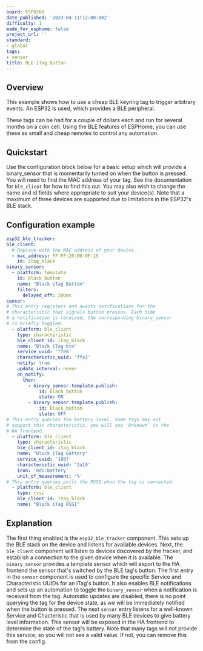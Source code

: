 ```yaml
---
board: ESP8266
date_published: '2023-04-11T12:00:00Z'
difficulty: 1
made_for_esphome: false
project_url: ''
standard:
- global
tags:
- sensor
title: BLE iTag Button
---
```


## Overview

This example shows how to use a cheap BLE keyring tag to trigger
arbitrary events. An ESP32 is used, which provides a BLE peripheral.

These tags can be had for a couple of dollars each and run for several
months on a coin cell. Using the BLE features of ESPHome, you can use
these as small and cheap remotes to control any automation.

## Quickstart

Use the configuration block below for a basic setup which will provide a
binary_sensor that is momentarily turned on when the button is pressed.
You will need to find the MAC address of your tag. See the documentation
for `ble_client` for how to
find this out. You may also wish to change the name and id fields where
appropriate to suit your device(s).
Note that a maximum of three devices are supported due to limitations in
the ESP32\'s BLE stack.

## Configuration example

``` yaml
esp32_ble_tracker:
ble_client:
  # Replace with the MAC address of your device.
  - mac_address: FF:FF:20:00:0F:15
    id: itag_black
binary_sensor:
  - platform: template
    id: black_button
    name: "Black iTag Button"
    filters:
      delayed_off: 200ms
sensor:
# This entry registers and awaits notifications for the
# characteristic that signals button presses. Each time
# a notification is received, the corresponding binary_sensor
# is briefly toggled.
  - platform: ble_client
    type: characteristic
    ble_client_id: itag_black
    name: "Black iTag btn"
    service_uuid: 'ffe0'
    characteristic_uuid: 'ffe1'
    notify: true
    update_interval: never
    on_notify:
      then:
        - binary_sensor.template.publish:
            id: black_button
            state: ON
        - binary_sensor.template.publish:
            id: black_button
            state: OFF
# This entry queries the battery level. Some tags may not
# support this characteristic, you will see 'Unknown' in the
# HA frontend.
  - platform: ble_client
    type: characteristic
    ble_client_id: itag_black
    name: "Black iTag Battery"
    service_uuid: '180f'
    characteristic_uuid: '2a19'
    icon: 'mdi:battery'
    unit_of_measurement: '%'
# This entry queries polls the RSSI when the tag is connected.
  - platform: ble_client
    type: rssi
    ble_client_id: itag_black
    name: "Black iTag RSSI"
```

## Explanation

The first thing enabled is the `esp32_ble_tracker` component. This sets
up the BLE stack on the device and listens for available devices.
Next, the `ble_client` component will listen to devices discovered by
the tracker, and establish a connection to the given device when it is
available.
The `binary_sensor` provides a template sensor which will export to the
HA frontend the sensor that\'s switched by the BLE tag\'s button.
The first entry in the `sensor` component is used to configure the
specific Service and Characteristic UUIDs for an iTag\'s button. It also
enables BLE notifications and sets up an automation to toggle the
`binary_sensor` when a notification is received from the tag. Automatic
updates are disabled, there is no point querying the tag for the device
state, as we will be immediately notified when the button is pressed.
The next `sensor` entry listens for a well-known Service and
Chacteristic that is used by many BLE devices to give battery level
information. This sensor will be exposed in the HA frontend to determine
the state of the tag\'s battery. Note that many tags will not provide
this service, so you will not see a valid value. If not, you can remove
this from the config.
